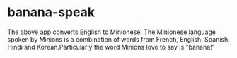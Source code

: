 # banana-speak
The above app converts English to Minionese. The Minionese language spoken by Minions is a combination of words from French, English, Spanish, Hindi and Korean.Particularly the word Minions love to say is "banana!"
